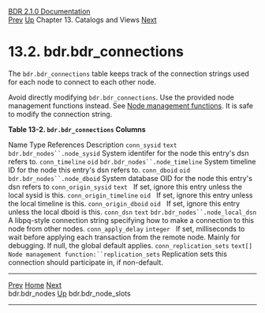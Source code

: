   [BDR 2.1.0 Documentation](README.md)                                                                                                       
  [Prev](catalog-bdr-nodes.md "bdr.bdr_nodes")   [Up](catalogs-views.md)    Chapter 13. Catalogs and Views    [Next](catalog-bdr-node-slots.md "bdr.bdr_node_slots")  


# 13.2. bdr.bdr_connections

The `bdr.bdr_connections` table keeps track of the connection
strings used for each node to connect to each other node.

Avoid directly modifying `bdr.bdr_connections`. Use the
provided node management functions instead. See [Node management
functions](functions-node-mgmt.md). It is safe to modify the
connection string.


**Table 13-2. `bdr.bdr_connections` Columns**

  Name                                     Type               References                                                                 Description
  `conn_sysid`               `text`      `bdr.bdr_nodes``.node_sysid`                    System identifer for the node this entry\'s dsn refers to.
  `conn_timeline`            `oid`       `bdr.bdr_nodes``.node_timeline`                 System timeline ID for the node this entry\'s dsn refers to.
  `conn_dboid`               `oid`       `bdr.bdr_nodes``.node_dboid`                    System database OID for the node this entry\'s dsn refers to
  `conn_origin_sysid`        `text`                                                                                 If set, ignore this entry unless the local sysid is this.
  `conn_origin_timeline`     `oid`                                                                                  If set, ignore this entry unless the local timeline is this.
  `conn_origin_dboid`        `oid`                                                                                  If set, ignore this entry unless the local dboid is this.
  `conn_dsn`                 `text`      `bdr.bdr_nodes``.node_local_dsn`                A libpq-style connection string specifying how to make a connection to this node from other nodes.
  `conn_apply_delay`         `integer`                                                                              If set, milliseconds to wait before applying each transaction from the remote node. Mainly for debugging. If null, the global default applies.
  `conn_replication_sets`    `text[]`    `Node management function:``replication_sets`   Replication sets this connection should participate in, if non-default.



  ----------------------------------------------- ------------------------------------------ ----------------------------------------------------
  [Prev](catalog-bdr-nodes.md)       [Home](README.md)        [Next](catalog-bdr-node-slots.md)  
  bdr.bdr_nodes                                    [Up](catalogs-views.md)                                    bdr.bdr_node_slots
  ----------------------------------------------- ------------------------------------------ ----------------------------------------------------
